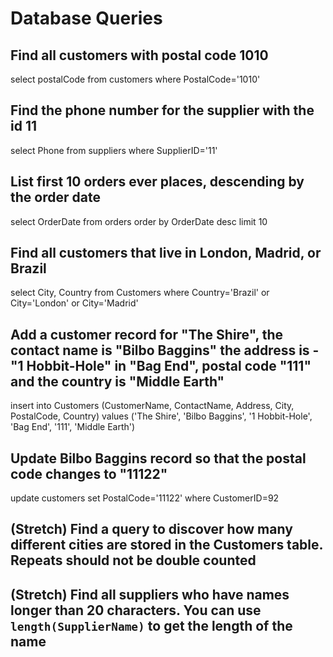 # Database Queries

## Find all customers with postal code 1010

select postalCode from customers
where PostalCode='1010'

## Find the phone number for the supplier with the id 11

select Phone from suppliers
where SupplierID='11'

## List first 10 orders ever places, descending by the order date

select OrderDate from orders
order by OrderDate desc
limit 10

## Find all customers that live in London, Madrid, or Brazil

select City, Country
from Customers
where Country='Brazil' or City='London' or City='Madrid'

## Add a customer record for "The Shire", the contact name is "Bilbo Baggins" the address is -"1 Hobbit-Hole" in "Bag End", postal code "111" and the country is "Middle Earth"

insert into Customers (CustomerName, ContactName, Address, City, PostalCode, Country)
values ('The Shire', 'Bilbo Baggins', '1 Hobbit-Hole', 'Bag End', '111', 'Middle Earth')

## Update Bilbo Baggins record so that the postal code changes to "11122"

update customers set PostalCode='11122' where CustomerID=92

## (Stretch) Find a query to discover how many different cities are stored in the Customers table. Repeats should not be double counted

## (Stretch) Find all suppliers who have names longer than 20 characters. You can use `length(SupplierName)` to get the length of the name

